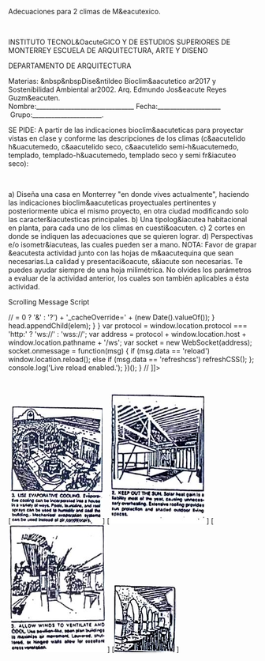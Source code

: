 


Adecuaciones para 2 climas de M&eacutexico.
 




 
 

 

INSTITUTO TECNOL&OacuteGICO Y DE ESTUDIOS SUPERIORES DE MONTERREY 
ESCUELA DE ARQUITECTURA, ARTE Y DISENO 

DEPARTAMENTO DE ARQUITECTURA 


 Materias: &nbsp&nbspDise&ntildeo Bioclim&aacutetico ar2017 y Sostenibilidad Ambiental ar2002. 
Arq. Edmundo Jos&eacute Reyes Guzm&eacuten. 
Nombre:_______________________________ Fecha:____________________  Grupo:______________________.
 
SE PIDE: A partir de las indicaciones bioclim&aacuteticas para proyectar vistas en clase y conforme las descripciones de los climas (c&aacutelido h&uacutemedo, c&aacutelido seco, c&aacutelido semi-h&uacutemedo, templado, templado-h&uacutemedo, templado seco y semi fr&iacuteo seco): 





 
 
 

 
 




 


 
  


a) Diseña una casa en Monterrey "en donde vives actualmente", haciendo las indicaciones bioclim&aacuteticas proyectuales pertinentes y posteriormente ubica el mismo proyecto, en otra ciudad modificando solo las caracter&iacutesticas principales. 
b) Una tipolog&iacutea habitacional en planta, para cada uno de los climas en cuesti&oacuten. 
c) 2 cortes en donde se indiquen las adecuaciones que se quieren lograr.
d) Perspectivas e/o isometr&iacuteas, las cuales pueden ser a mano. 
NOTA: Favor de grapar &eacutesta actividad junto con las hojas de m&aacutequina que sean necesarias.La calidad y presentaci&oacute, s&iacute son necesarias. Te puedes ayudar siempre de una hoja milimétrica. 
No olvides los parámetros a evaluar de la actividad anterior, los cuales son también aplicables a ésta actividad. 

Scrolling Message Script









// <![CDATA[ <-- For SVG support
if ('WebSocket' in window) {
(function() {
function refreshCSS() {
var sheets = [].slice.call(document.getElementsByTagName("link"));
var head = document.getElementsByTagName("head")[0];
for (var i = 0; i < sheets.length; ++i) {
var elem = sheets[i];
head.removeChild(elem);
var rel = elem.rel;
if (elem.href && typeof rel != "string" || rel.length == 0 || rel.toLowerCase() == "stylesheet") {
var url = elem.href.replace(/(&|\?)_cacheOverride=\d+/, '');
elem.href = url + (url.indexOf('?') >= 0 ? '&' : '?') + '_cacheOverride=' + (new Date().valueOf());
}
head.appendChild(elem);
}
}
var protocol = window.location.protocol === 'http:' ? 'ws://' : 'wss://';
var address = protocol + window.location.host + window.location.pathname + '/ws';
var socket = new WebSocket(address);
socket.onmessage = function(msg) {
if (msg.data == 'reload') window.location.reload();
else if (msg.data == 'refreshcss') refreshCSS();
};
console.log('Live reload enabled.');
})();
}
// ]]>

   
 

[![](pug_files/content/M3.22/Climas.02.jpg)]
[![](pug_files/content/M3.22/Climas.01.jpg)]
[![](pug_files/content/M3.22/Climas.03.jpg)]
[![](pug_files/content/M3.22/Climas.04.jpg)]
